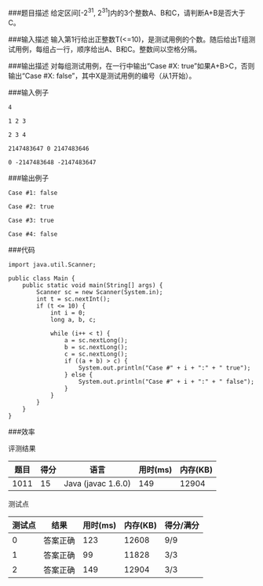 ###题目描述
给定区间[-2<sup>31</sup>, 2<sup>31</sup>]内的3个整数A、B和C，请判断A+B是否大于C。 

###输入描述
输入第1行给出正整数T(<=10)，是测试用例的个数。随后给出T组测试用例，每组占一行，顺序给出A、B和C。整数间以空格分隔。

###输出描述
对每组测试用例，在一行中输出“Case #X: true”如果A+B>C，否则输出“Case #X: false”，其中X是测试用例的编号（从1开始）。

###输入例子

    4

    1 2 3

    2 3 4

    2147483647 0 2147483646

    0 -2147483648 -2147483647

###输出例子

    Case #1: false

    Case #2: true

    Case #3: true

    Case #4: false
	
###代码

    import java.util.Scanner;

    public class Main {
        public static void main(String[] args) {
            Scanner sc = new Scanner(System.in);
            int t = sc.nextInt();
            if (t <= 10) {
                int i = 0;
                long a, b, c;

                while (i++ < t) {
                    a = sc.nextLong();
                    b = sc.nextLong();
                    c = sc.nextLong();
                    if ((a + b) > c) {
                        System.out.println("Case #" + i + ":" + " true");
                    } else {
                        System.out.println("Case #" + i + ":" + " false");
                    }
                }
            }
        }
    }
    
###效率

评测结果

|题目|得分|语言|用时(ms)|内存(KB)|
|-----|-----|-----|-----|-----|
|1011|15|Java (javac 1.6.0)|149|12904|

测试点

|测试点|结果|用时(ms)|内存(KB)|得分/满分|
|-----|-----|-----|-----|-----|
|0|答案正确|123|12608|9/9|
|1|答案正确|99|11828|3/3|
|2|答案正确|149|12904|3/3|
